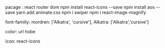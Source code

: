 pacage : react router dom   npm install react-icons --save
npm install aos --save
yarn add animate.css
npm i swiper
npm i react-image-magnify

font-familly: mordren: ['Alkatra', 'cursive'], Alkatra: ['Alkatra','cursive']

color: url hobe

icon: react-icons
